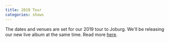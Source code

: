 ```yaml
---
title: 2019 Tour
categories: shows
---
```


The dates and venues are set for our 2019 tour to Joburg. We'll be releasing our new live album at the same time. Read more <a href="{{ site.baseurl }}{% link _shows/2019_april_tour.md %}">here</a>.
